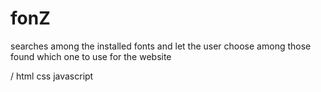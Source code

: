 # fonZ
searches among the installed fonts
and let the user choose
among those found
which one to use
for the website

/ html css javascript 
